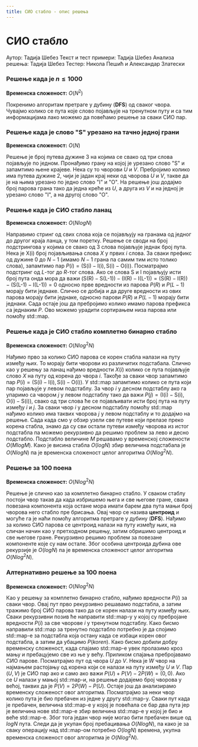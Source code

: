```yaml
---
title: СИО стабло - опис решења
---
```


# СИО стабло

Аутор: Тадија Шебез
Текст и тест примери: Тадија Шебез
Анализа решења: Тадија Шебез
Тестер: Никола Пешић и Александар Златески

### Решење када је $n \leq 1000$

**Временска сложеност:** $O(N^2)$

Покренимо алгоритам претраге у дубину (**DFS**) од сваког чвора. Чувајмо колико се пута које слово појављује на тренутном путу и са тим информацијама лако можемо да повећамо решење за сваки СИО пар.

### Решење када је слово $\text{"S"}$ урезано на тачно једној грани

**Временска сложеност:** $O(N)$

Решење је број путева дужине 3 на којима се свако од три слова појављује по једном. Пронађимо грану на којој је урезано слово $\text{"S"}$ и запамтимо њене крајеве. Нека су то чворови $U$ и $V$. Пребројимо колико има путева дужине $2$, чији је јадан крај неки од чворова $U$ и $V$, такве да је на њима урезано по једно слово $\text{"I"}$ и $\text{"O"}$. На решење још додајмо број парова грана тако да једна креће из $U$, а друга из $V$ и на једној је урезано слово $\text{"I"}$, а на другој слово $\text{"O"}$.

### Решење када је СИО стабло ланац

**Временска сложеност:** $O(N log N)$

Направимо стринг од свих слова која се појављују на гранама од једног до другог краја ланца, у том поретку. Решење се своди на број подстрингова у којима се свако од 3 слова појављује једнак број пута. Нека је $\text{X(i)}$ број појављивања слова $X$ у првих $i$ слова. За сваки префикс од дужине $0$ до $N-1$ (имамо $N-1$ грана па самим тим исто толико слова), запамтимо пар $P(i) = (\text{S(i)}-\text{I(i)}, \text{S(i)}-\text{O(i)})$. Посматрајмо подстринг од $L$-тог до $R$-тог слова. Ако се слова $\text{S}$ и $\text{I}$ појављују исти број пута онда мора да важи $(\text{S(R)}-\text{S(L-1)}) - (\text{I(R)}-\text{I(L-1)}) = (\text{S(R)}-\text{I(R)}) - (\text{S(L-1)}-\text{I(L-1)}) = 0$ односно прве вредности из парова $P(R)$ и $P(L-1)$ морају бити једнаке. Слично се добија и да друге вредности из ових парова морају бити једнаке, односно парови $P(R)$ и $P(L-1)$ морају бити једнаки. Сада остаје још да пребројимо колико имамо парова префикса са једнаким $P$. Ово можемо урадити сортирањем низа парова или помоћу $\text{std::map}$. 

### Решење када је СИО стабло комплетно бинарно стабло

**Временска сложеност:** $O(N log^2 N)$

Нађимо прво за колико СИО парова се корен стабла налази на путу између њих. То морају бити чворови из различитих подстабала. Слично као у решењу за ланац нађимо вредности $X(i)$ колико се пута појављује слово $X$ на путу од корена до чвора $i$. Такође за сваки чвор запамтимо пар $P(i) = (\text{S(i)}-\text{I(i)}, \text{S(i)}-\text{O(i)})$. У $\text{std::map}$ запамтимо колико се пута који пар појављује у левом подстаблу. За чвор $i$ у десном подстаблу ако га упаримо са чвором $j$ у левом подстаблу тако да важи $P(j) = (\text{I(i)}-\text{S(i)}, \text{O(i)}-\text{S(i)})$, свако од три слова ће се појављивати исти број пута на путу између $i$ и $j$. За сваки чвор $i$ у десном подстаблу помоћу $\text{std::map}$ нађимо колико има таквих чворова $j$ у левом подстаблу и то додајмо на решење. Сада када смо у обзир узели све путеве који прелазе преко корена стабла, знамо да су сви остали путеви између чворова из истог подстабла па можемо рекурзивно да решимо проблем за лево и десно подстабло. Подстабло величине $M$ решавамо у временској сложености $O(M log M)$. Како је висина стабла $O(log N)$ збир величина подстабала је $O(N log N)$ па је временска сложеност целог алгоритма $O(N log^2 N)$.

### Решење за 100 поена

**Временска сложеност:** $O(N log^2 N)$

Решење је слично као за комплетно бинарно стабло. У сваком стаблу постоји чвор такав да када избришемо њега и све његове гране, свака повезана компонента која остане мора имати барем два пута мањи број чворова него стабло пре брисања.  Овај чвор се назива **центроид** и могуће га је наћи помоћу алгоритма претраге у дубину (**DFS**). Нађимо за колико СИО парова се центроид налази на путу између њих, на сличан начин као у претходном решењу, затим обришимо центроид и све његове гране. Рекурзивно решимо проблем за повезане компоненте које су нам остале. Због особина центроида дубина ове рекурзије је $O(log N)$ па је временска сложеност целог алгоритма $O(N log^2 N)$.

### Алтернативно решење за 100 поена

**Временска сложеност:** $O(N log^2 N)$

Као у решењу за комплетно бинарно стабло, нађимо вредности $P(i)$ за сваки чвор. Овај пут прво рекурзивно решавамо подстабла, а затим тражимо број СИО парова тако да се корен налази на путу између њих. Сваки рекурзивни позив ће направити $\text{std::map}$-у у којој су пребројане вредности $P(i)$ за све чворове $i$ у тренутном подстаблу. Како бисмо направили $\text{std::map}$ за тренутно подстабло потребно је да спојимо $\text{std::map}$-е за подстабла која остану када се избаци корен овог подстабла, а затим да убацимо $P(koren)$. Како бисмо добили добру временску сложеност, када спајамо $\text{std::map}$-е увек пролазимо кроз мању и пребацујемо све из ње у већу. Приликом спајања пребројавамо СИО парове. Посматрајмо пут од чвора $U$ до $V$. Нека је $W$ чвор на најмањем растојању од корена који се налази на путу између $U$ и $V$. Пар $(U, V)$ је СИО пар ако и само ако важи $P(U) + P(V) - 2 P(W) = (0, 0)$. Ако се $U$ налази у мањој $\text{std::map}$-и, на решење додајемо број чворова у већој, таквих да је $P(V) = 2 P(W) - P(U)$. Остаје још да анализирамо временску сложеност овог алгоритма. Посматрајмо за неки чвор колико пута је био пребачен из једне у другу $\text{std::map}$-у. Сваки пут када је пребачен, величина $\text{std::map}$-е у којој је повећала се бар два пута јер је величина нове $\text{std::map}$-е збир величина $\text{std::map}$-е у којој је био и веће $\text{std::map}$-е. Због тога један чвор није могао бити пребачен више од $log N$ пута. Следи да је укупан број пребацивања $O(N log N)$, па како је за сваку операцију над $\text{std::map}$-ом потребно $O(log N)$ времена, укупна временска сложеност овог алгоритма је $O(N log^2 N)$.
